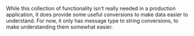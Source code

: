 While this collection of functionality isn't really needed in a production application, it does provide some useful conversions to make data easier to understand. For now, it only has message type to string conversions, to make understanding them somewhat easier.
